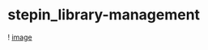 # stepin_library-management
! [image](https://web.whatsapp.com/2d69d6bb-4493-4030-abf6-50e69fb7190e)
